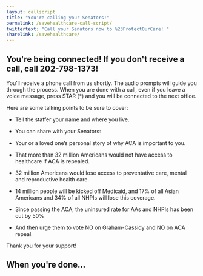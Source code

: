 ```yaml
---
layout: callscript
title: "You're calling your Senators!"
permalink: /savehealthcare-call-script/
twittertext: "Call your Senators now to %23ProtectOurCare! "
sharelink: /savehealthcare/
---
```


## You're being connected! If you don't receive a call, call 202-798-1373!

You’ll receive a phone call from us shortly. The audio prompts will guide you through the process. When you are done with a call, even if you leave a voice message, press STAR (*) and you will be connected to the next office.

Here are some talking points to be sure to cover:

- Tell the staffer your name and where you live.
- You can share with your Senators:
- Your or a loved one’s personal story of why ACA is important to you.
- That more than 32 million Americans would not have access to healthcare if ACA is repealed.
- 32 million Americans would lose access to preventative care, mental and reproductive health care.
- 14 million people will be kicked off Medicaid, and 17% of all Asian Americans and 34% of all NHPIs will lose this coverage.
- Since passing the ACA, the uninsured rate for AAs and NHPIs has been cut by 50%

- And then urge them to vote NO on Graham-Cassidy and NO on ACA repeal.

Thank you for your support!

## When you're done...
